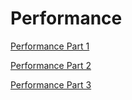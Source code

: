 # Performance

<a href="performance-part1">Performance Part 1</a>

<a href="performance-part2">Performance Part 2</a>

<a href="performance-part3">Performance Part 3</a>

